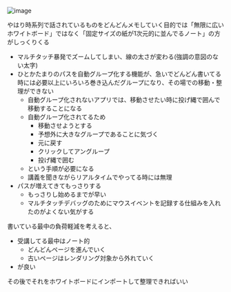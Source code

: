 
![image](https://gyazo.com/b9ab819c876fc01375373e1c3edfaced/thumb/1000)

やはり時系列で話されているものをどんどんメモしていく目的では「無限に広いホワイトボード」ではなく「固定サイズの紙が1次元的に並んでるノート」の方がしっくりくる

- マルチタッチ暴発でズームしてしまい、線の太さが変わる(強調の意図のない太字)
- ひとかたまりのパスを自動グループ化する機能が、急いでどんどん書いてる時には必要以上にいろいろ巻き込んだグループになり、その場での移動・整理ができない
    - 自動グループ化されないアプリでは、移動させたい時に投げ縄で囲んで移動することになる
    - 自動グループ化されてるため
        - 移動させようとする
        - 予想外に大きなグループであることに気づく
        - 元に戻す
        - クリックしてアングループ
        - 投げ縄で囲む
    - という手順が必要になる
    - 講義を聞きながらリアルタイムでやってる時には無理
- パスが増えてきてもっさりする
    - もっさりし始めるまでが早い
    - マルチタッチデバッグのためにマウスイベントを記録する仕組みを入れたのがよくない気がする

書いている最中の負荷軽減を考えると、
- 受講してる最中はノート的
    - どんどんページを進んでいく
    - 古いページはレンダリング対象から外れていく
- が良い

その後でそれをホワイトボードにインポートして整理できればいい